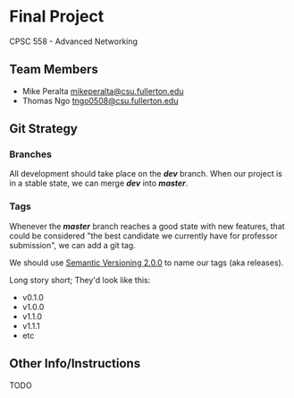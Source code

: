 
# Final Project

CPSC 558 - Advanced Networking

## Team Members

* Mike Peralta mikeperalta@csu.fullerton.edu
* Thomas Ngo tngo0508@csu.fullerton.edu

## Git Strategy

### Branches

All development should take place on the ***dev*** branch. When our project is in a stable state, we can merge ***dev*** into ***master***.

### Tags

Whenever the ***master*** branch reaches a good state with new features, that could be considered "the best candidate we currently have for professor submission", we can add a git tag.

We should use [Semantic Versioning 2.0.0](https://semver.org/) to name our tags (aka releases).

Long story short; They'd look like this:

* v0.1.0
* v1.0.0
* v1.1.0
* v1.1.1
* etc

## Other Info/Instructions

TODO



